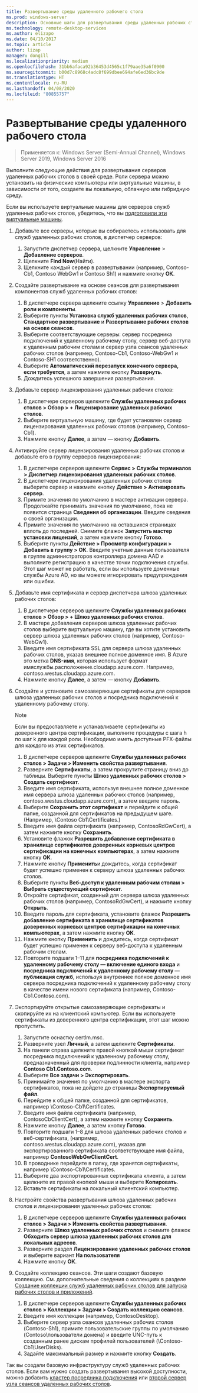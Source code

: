 ```yaml
---
title: Развертывание среды удаленного рабочего стола
ms.prod: windows-server
description: Основные шаги для развертывания среды удаленных рабочих столов.
ms.technology: remote-desktop-services
ms.author: elizapo
ms.date: 04/10/2017
ms.topic: article
author: lizap
manager: dongill
ms.localizationpriority: medium
ms.openlocfilehash: 31bb6afaca92b36453d4565c1f79aae35a6f0900
ms.sourcegitcommit: b00d7c8968c4adc8f699dbee694afe6ed36bc9de
ms.translationtype: HT
ms.contentlocale: ru-RU
ms.lasthandoff: 04/08/2020
ms.locfileid: "80855757"
---
```

# <a name="deploy-your-remote-desktop-environment"></a>Развертывание среды удаленного рабочего стола

>Применяется к: Windows Server (Semi-Annual Channel), Windows Server 2019, Windows Server 2016

Выполните следующие действия для развертывания серверов удаленных рабочих столов в своей среде. Роли сервера можно установить на физические компьютеры или виртуальные машины, в зависимости от того, создаете вы локальную, облачную или гибридную среду. 

Если вы используете виртуальные машины для серверов служб удаленных рабочих столов, убедитесь, что вы [подготовили эти виртуальные машины](rds-prepare-vms.md).
  
  
1.  Добавьте все серверы, которые вы собираетесь использовать для служб удаленных рабочих столов, в диспетчер серверов:  
    1.  Запустите диспетчер сервера, щелкните **Управление** > **Добавление серверов**.  
    2.  Щелкните **Find Now**(Найти).  
    3.  Щелкните каждый сервер в развертывании (например, Contoso-Cb1, Contoso WebGw1 и Contoso Sh1) и нажмите кнопку **ОК**.  
2.  Создайте развертывание на основе сеансов для развертывания компонентов служб удаленных рабочих столов:  
    1.  В диспетчере сервера щелкните ссылку **Управление** > **Добавить роли и компоненты**.  
    2.  Выберите пункты **Установка служб удаленных рабочих столов**, **Стандартное развертывание** и **Развертывание рабочих столов на основе сеансов**.  
    3.  Выберите соответствующие серверы: сервер посредника подключений к удаленному рабочему столу, сервер веб-доступа к удаленным рабочим столам и сервер узла сеансов удаленных рабочих столов (например, Contoso-Cb1, Contoso-WebGw1 и Contoso-SH1 соответственно).  
    4.  Выберите **Автоматический перезапуск конечного сервера, если требуется**, а затем нажмите кнопку **Развернуть**.  
    5.  Дождитесь успешного завершения развертывания.  
3.  Добавьте сервер лицензирования удаленных рабочих столов:  
    1.  В диспетчере серверов щелкните **Службы удаленных рабочих столов > Обзор > + Лицензирование удаленных рабочих столов**.  
    2.  Выберите виртуальную машину, где будет установлен сервер лицензирования удаленных рабочих столов (например, Contoso-Cb1).  
    3.  Нажмите кнопку **Далее**, а затем — кнопку **Добавить**.  
4.  Активируйте сервер лицензирования удаленных рабочих столов и добавьте его в группу серверов лицензирования:  
    1.  В диспетчере серверов щелкните **Сервис > Службы терминалов > Диспетчер лицензирования удаленных рабочих столов**.  
    2.  В диспетчере лицензирования удаленных рабочих столов выберите сервер и нажмите кнопку **Действие > Активировать сервер**.  
    3.  Примите значения по умолчанию в мастере активации сервера. Продолжайте принимать значения по умолчанию, пока не появится страница **Сведения об организации**. Введите сведения о своей организации.  
    4.  Примите значения по умолчанию на оставшихся страницах вплоть до последней. Снимите флажок **Запустить мастер установки лицензий**, а затем нажмите кнопку **Готово**.  
    5.  Выберите пункты **Действие > Просмотр конфигурации > Добавить в группу > ОК**. Введите учетные данные пользователя в группе администраторов контроллера домена AAD и выполните регистрацию в качестве точки подключения службы. Этот шаг может не работать, если вы используете доменные службы Azure AD, но вы можете игнорировать предупреждения или ошибки.  
5.  Добавьте имя сертификата и сервер диспетчера шлюза удаленных рабочих столов:  
    1.  В диспетчере серверов щелкните **Службы удаленных рабочих столов > Обзор > + Шлюз удаленных рабочих столов**.  
    2.  В мастере добавления серверов шлюза удаленных рабочих столов выберите виртуальную машину, где вы хотите установить сервер шлюза удаленных рабочих столов (например, Contoso-WebGw1).  
    3.  Введите имя сертификата SSL для сервера шлюза удаленных рабочих столов, указав внешнее полное доменное имя. В Azure это метка **DNS-имя**, которая использует формат имяслужбы.расположение.cloudapp.azure.com. Например, contoso.westus.cloudapp.azure.com.  
    4.  Нажмите кнопку **Далее**, а затем — кнопку **Добавить**.
6.  Создайте и установите самозаверяющие сертификаты для серверов шлюза удаленных рабочих столов и посредника подключений к удаленному рабочему столу.

       > [!NOTE]
       > Если вы предоставляете и устанавливаете сертификаты из доверенного центра сертификации, выполните процедуры с шага h по шаг k для каждой роли. Необходимо иметь доступные PFX-файлы для каждого из этих сертификатов.
       
    1.  В диспетчере серверов щелкните **Службы удаленных рабочих столов > Задачи > Изменить свойства развертывания**.  
    2.  Разверните **Сертификаты**, а затем прокрутите страницу вниз до таблицы. Выберите пункты **Шлюз удаленных рабочих столов > Создать сертификат**.  
    3.  Введите имя сертификата, используя внешнее полное доменное имя сервера шлюза удаленных рабочих столов (например, contoso.westus.cloudapp.azure.com), а затем введите пароль.  
    4.  Выберите **Сохранить этот сертификат** и перейдите к общей папке, созданной для сертификатов на предыдущем шаге. (Например, \Contoso Cb1\Certificates.)  
    5.  Введите имя файла сертификата (например, ContosoRdGwCert), а затем нажмите кнопку **Сохранить**.  
    6.  Установите флажок **Разрешить добавление сертификата в хранилище сертификатов доверенных корневых центров сертификации на конечных компьютерах**, а затем нажмите кнопку **ОК**.  
    7.  Нажмите кнопку **Применить**и дождитесь, когда сертификат будет успешно применен к серверу шлюза удаленных рабочих столов.  
    8.  Выберите пункты **Веб-доступ к удаленным рабочим столам > Выбрать существующий сертификат**.  
    9.  Откройте сертификат, созданный для сервера шлюза удаленных рабочих столов (например, ContosoRdGwCert), и нажмите кнопку **Открыть**.  
    10. Введите пароль для сертификата, установите флажок **Разрешить добавление сертификата в хранилище сертификатов доверенных корневых центров сертификации на конечных компьютерах**, а затем нажмите кнопку **ОК**.  
    11. Нажмите кнопку **Применить** и дождитесь, когда сертификат будет успешно применен к серверу веб-доступа к удаленным рабочим столам.  
    12. Повторите подшаги 1–11 для **посредника подключений к удаленному рабочему столу — включение единого входа** и **посредника подключений к удаленному рабочему столу — публикация служб**, используя внутреннее полное доменное имя сервера посредника подключений к удаленному рабочему столу в качестве имени нового сертификата (например, Contoso-Cb1.Contoso.com).  
7.  Экспортируйте открытые самозаверяющие сертификаты и скопируйте их на клиентский компьютер. Если вы используете сертификаты из доверенного центра сертификации, этот шаг можно пропустить.  
    1.  Запустите оснастку certlm.msc.  
    2.  Разверните узел **Личный**, а затем щелкните **Сертификаты**.  
    3.  На панели справа щелкните правой кнопкой мыши сертификат посредника подключений к удаленному рабочему столу, предназначенный для проверки подлинности клиента, например **Contoso Cb1.Contoso.com**.  
    4.  Выберите **Все задачи > Экспортировать**.  
    5.  Принимайте значения по умолчанию в мастере экспорта сертификатов, пока не дойдете до страницы **Экспортируемый файл**.  
    6.  Перейдите к общей папке, созданной для сертификатов, например \Contoso-Cb1\Certificates.  
    7.  Введите имя файла сертификата (например, ContosoCbClientCert), а затем нажмите кнопку **Сохранить**.  
    8.  Нажмите кнопку **Далее**, а затем кнопку **Готово**.  
    9.  Повторите подшаги 1–8 для шлюза удаленных рабочих столов и веб-сертификата, (например, contoso.westus.cloudapp.azure.com), указав для экспортированного сертификата соответствующее имя файла, например **ContosoWebGwClientCert**.  
    10. В проводнике перейдите в папку, где хранятся сертификаты, например \Contoso-Cb1\Certificates.  
    11. Выберите два экспортированных сертификата клиента, а затем щелкните их правой кнопкой мыши и выберите **Копировать**.  
    12. Вставьте сертификаты на локальный клиентский компьютер.  
8.  Настройте свойства развертывания шлюза удаленных рабочих столов и лицензирования удаленных рабочих столов:  
    1.  В диспетчере серверов щелкните **Службы удаленных рабочих столов > Задачи > Изменить свойства развертывания**.  
    2.  Разверните **Шлюз удаленных рабочих столов** и снимите флажок **Обходить сервер шлюза удаленных рабочих столов для локальных адресов**.  
    3.  Разверните раздел **Лицензирование удаленных рабочих столов** и выберите вариант **На пользователя**  
    4.  Нажмите кнопку **ОК**.  
10. Создайте коллекцию сеансов. Эти шаги создают базовую коллекцию. См. дополнительные сведения о коллекциях в разделе [Создание коллекции служб удаленных рабочих столов для запуска рабочих столов и приложений](rds-create-collection.md).
 
    1.  В диспетчере серверов щелкните **Службы удаленных рабочих столов > Коллекции > Задачи > Создать коллекцию сеансов**.  
    2.  Введите имя коллекции (например, ContosoDesktop).  
    3.  Выберите сервер узла сеансов удаленных рабочих столов (Contoso-Sh1), примите пользовательские группы по умолчанию (Contoso\пользователи домена) и введите UNC-путь к созданным ранее дискам профилей пользователей (\Contoso-Cb1\UserDisks).  
    4.  Задайте максимальный размер и нажмите кнопку **Создать**.  
  

Так вы создали базовую инфраструктуру служб удаленных рабочих столов. Если вам нужно создать развертывания высокой доступности, можно добавить [кластер посредника подключения](rds-connection-broker-cluster.md) или [второй сервер узла сеансов удаленных рабочих столов](rds-scale-rdsh-farm.md).

